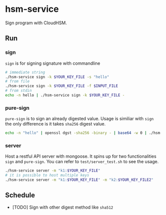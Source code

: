 hsm-service
====
Sign program with CloudHSM.

## Run
### sign
`sign` is for signing signature with commandline
```bash
# immediate string
./hsm-service sign -k $YOUR_KEY_FILE -s "hello"
# from file
./hsm-service sign -k $YOUR_KEY_FILE -f $INPUT_FILE
# from stdin
echo -n hello | ./hsm-service sign -k $YOUR_KEY_FILE -
```

### pure-sign
`pure-sign` is to sign an already digested value. Usage is similiar with `sign` the only difference is it takes `sha256` digest value. 
```bash
echo -n "hello" | openssl dgst -sha256 -binary - | base64 -w 0 | ./hsm-service pure-sign -k $YOUR_KEY_FILE -
```

### server
Host a restful API server with mongoose. It spins up for two functionalities `sign` and `pure-sign`. You can refer to `test/server_test.sh` to see the usage.

```bash
./hsm-service server -m "k1:$YOUR_KEY_FILE"
# it is possible to host multiple keys
./hsm-service server -m "k1:$YOUR_KEY_FILE" -m "k2:$YOUR_KEY_FILE2"
```


## Schedule
- [TODO] Sign with other digest method like `sha512`